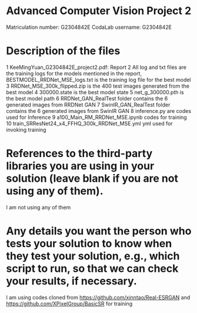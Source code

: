 # Advanced Computer Vision Project 2

Matriculation number: G2304842E
CodaLab username: G2304842E
# Description of the files
1 KeeMingYuan_G2304842E_project2.pdf: Report
2 All log and txt files are the training logs for the models mentioned in the report, BESTMODEL_RRDNet_MSE_logs.txt is the training log file for the best model
3 RRDNet_MSE_300k_flipped.zip is the 400 test images generated from the best model
4 300000.state is the best model state
5 net_g_300000.pth is the best model path
6 RRDNet_GAN_RealTest folder contains the 6 generated images from RRDNet GAN
7 SwinIR_GAN_RealTest folder contains the 6 generated images from SwinIR GAN
8 inference.py are codes used for Inference
9 a100_Main_RM_RRDNet_MSE.ipynb codes for training
10 train_SRResNet24_x4_FFHQ_300k_RRDNet_MSE.yml yml used for invoking training

# References to the third-party libraries you are using in your solution (leave blank if you are not using any of them).
I am not using any of them

# Any details you want the person who tests your solution to know when they test your solution, e.g., which script to run, so that we can check your results, if necessary.
I am using codes cloned from https://github.com/xinntao/Real-ESRGAN and https://github.com/XPixelGroup/BasicSR for training
